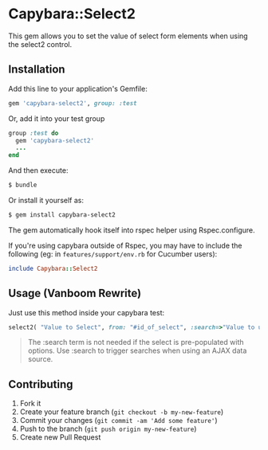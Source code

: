 # Capybara::Select2

This gem allows you to set the value of select form elements when using the select2 control.

## Installation

Add this line to your application's Gemfile:

``` ruby
gem 'capybara-select2', group: :test
```

Or, add it into your test group

``` ruby
group :test do
  gem 'capybara-select2'
  ...
end
```

And then execute:

``` bash
$ bundle
```

Or install it yourself as:

``` bash
$ gem install capybara-select2
```

The gem automatically hook itself into rspec helper using Rspec.configure.

If you're using capybara outside of Rspec, you may have to include the following (eg: in `features/support/env.rb` for Cucumber users):

``` ruby
include Capybara::Select2
```

## Usage (Vanboom Rewrite)

Just use this method inside your capybara test:

``` ruby
select2( "Value to Select", from: "#id_of_select", :search=>"Value to use in search (AJAX only)")
```

> The :search term is not needed if the select is pre-populated with options.  Use :search to trigger searches when using an AJAX data source.


## Contributing

1. Fork it
2. Create your feature branch (`git checkout -b my-new-feature`)
3. Commit your changes (`git commit -am 'Add some feature'`)
4. Push to the branch (`git push origin my-new-feature`)
5. Create new Pull Request
